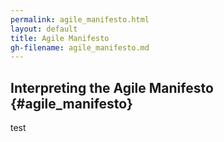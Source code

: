```yaml
---
permalink: agile_manifesto.html
layout: default
title: Agile Manifesto
gh-filename: agile_manifesto.md
---
```


## Interpreting the Agile Manifesto {#agile_manifesto}

test